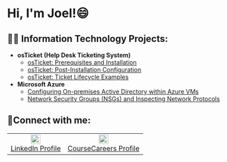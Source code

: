 <h1>Hi, I'm Joel!😄</h1>

<h2>👨‍💻 Information Technology Projects:</h2>

- <b>osTicket (Help Desk Ticketing System)</b>
  - [osTicket: Prerequisites and Installation](https://github.com/joejeangilles14/osticket-prereqs)
  - [osTicket: Post-Installation Configuration](https://github.com/joejeangilles14/post-install-config)
  - [osTicket: Ticket Lifecycle Examples](https://github.com/joejeangilles14/ticket-lifecycle)
- <b>Microsoft Azure</b>
  - [Configuring On-premises Active Directory within Azure VMs](https://github.com/joejeangilles14/configure-ad)
  - [Network Security Groups (NSGs) and Inspecting Network Protocols](https://github.com/joejeangilles14/azure-network-protocols)

<h2>🤳Connect with me:</h2>


<table align="center">
  <tr>
    <td align="center" style="border: none;">
      <a href="https://www.linkedin.com/in/joeljeangilles/" target="_blank">
        <img alt="LinkedIn | Joel" width="22px" src="https://cdn.jsdelivr.net/npm/simple-icons@v3/icons/linkedin.svg" />
        <br>LinkedIn Profile
      </a>
    </td>
    <td align="center" style="border: none;">
      <a href="https://profile.coursecareers.com/it/" target="_blank">
        <img alt="CourseCareers | Joel" width="22px" src="https://i.imgur.com/qfefsPG.png" />
        <br>CourseCareers Profile
      </a>
    </td>
  </tr>
</table>
